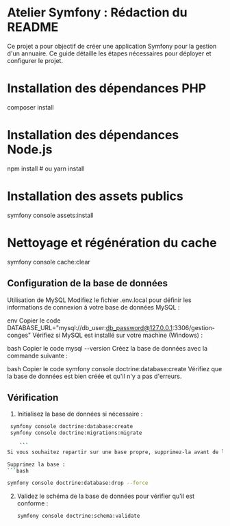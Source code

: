 
# Atelier Symfony : Rédaction du README

Ce projet a pour objectif de créer une application Symfony pour la gestion d'un annuaire. Ce guide détaille les étapes nécessaires pour déployer et configurer le projet.

# Installation des dépendances PHP
composer install

# Installation des dépendances Node.js
npm install # ou yarn install

# Installation des assets publics
symfony console assets:install

# Nettoyage et régénération du cache
symfony console cache:clear



## Configuration de la base de données
Utilisation de MySQL
Modifiez le fichier .env.local pour définir les informations de connexion à votre base de données MySQL :

env
Copier le code
DATABASE_URL="mysql://db_user:db_password@127.0.0.1:3306/gestion-conges"
Vérifiez si MySQL est installé sur votre machine (Windows) :

bash
Copier le code
mysql --version
Créez la base de données avec la commande suivante :

bash
Copier le code
symfony console doctrine:database:create
Vérifiez que la base de données est bien créée et qu'il n'y a pas d'erreurs.


## Vérification

1. Initialisez la base de données si nécessaire :

```bash
 symfony console doctrine:database:create
 symfony console doctrine:migrations:migrate
 
    ```
Si vous souhaitez repartir sur une base propre, supprimez-la avant de la recréer :

Supprimez la base :
```bash

symfony console doctrine:database:drop --force
 ```
2. Validez le schéma de la base de données pour vérifier qu'il est conforme :

    ```bash
    symfony console doctrine:schema:validate
    ```
